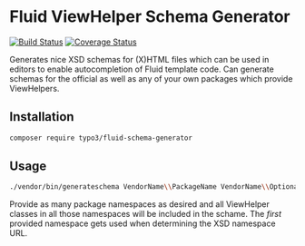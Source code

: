 Fluid ViewHelper Schema Generator
=================================

[![Build Status](https://travis-ci.org/TYPO3/Fluid.SchemaGenerator.svg?branch=master)](https://travis-ci.org/TYPO3/Fluid.SchemaGenerator)
[![Coverage Status](https://coveralls.io/repos/github/TYPO3/Fluid.SchemaGenerator/badge.svg)](https://coveralls.io/github/TYPO3/Fluid.SchemaGenerator)

Generates nice XSD schemas for (X)HTML files which can be used in editors to enable
autocompletion of Fluid template code. Can generate schemas for the official as
well as any of your own packages which provide ViewHelpers.

Installation
------------

```bash
composer require typo3/fluid-schema-generator
```

Usage
-----

```bash
./vendor/bin/generateschema VendorName\\PackageName VendorName\\OptionalSecondPackage > schema.xsd
```

Provide as many package namespaces as desired and all ViewHelper classes in all those
namespaces will be included in the schame. The *first* provided namespace gets used
when determining the XSD namespace URL.
